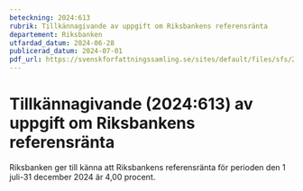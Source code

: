 ```yaml
---
beteckning: 2024:613
rubrik: Tillkännagivande av uppgift om Riksbankens referensränta
departement: Riksbanken
utfardad_datum: 2024-06-28
publicerad_datum: 2024-07-01
pdf_url: https://svenskforfattningssamling.se/sites/default/files/sfs/2024-06/SFS2024-613.pdf
---
```


# Tillkännagivande (2024:613) av uppgift om Riksbankens referensränta

Riksbanken ger till känna att Riksbankens referensränta för perioden den 1 juli-31 december 2024 är 4,00 procent.
